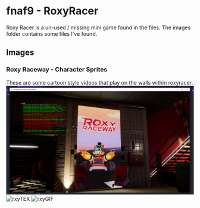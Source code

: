 # fnaf9 - RoxyRacer

Roxy Racer is a un-used / missing mini game found in the files. The images folder contains some files I've found.

## Images

### Roxy Raceway - Character Sprites
These are some cartoon style videos that play on the walls within roxyracer.
![rxyRcw](https://raw.githubusercontent.com/Joshua-Noakes1/FNAF9/main/hidden/RoxyRacer/images/rxyracer-feddy.png)
![rxyTEX](https://raw.githubusercontent.com/Joshua-Noakes1/FNAF9/main/hidden/RoxyRacer/images/TEX-Roxy-racewaykart-2.png)
![rxyGIF](https://raw.githubusercontent.com/Joshua-Noakes1/FNAF9/main/hidden/RoxyRacer/images/Compile/Roxy-RoxyRacer/roxyRaceway-compile.gif)
